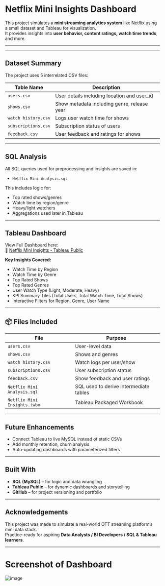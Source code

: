 # Netflix Mini Insights Dashboard

This project simulates a **mini streaming analytics system** like Netflix using a small dataset and Tableau for visualization.  
It provides insights into **user behavior, content ratings, watch time trends**, and more.

------------------------------------------------------------------------------------------------------------------------------------
------------------------------------------------------------------------------------------------------------------------------------

## Dataset Summary

The project uses 5 interrelated CSV files:

| Table Name       | Description                                      |
|------------------|--------------------------------------------------|
| `users.csv`       | User details including location and user_id     |
| `shows.csv`       | Show metadata including genre, release year     |
| `watch history.csv` | Logs user watch time for shows                 |
| `subscriptions.csv` | Subscription status of users                   |
| `feedback.csv`     | User feedback and ratings for shows             |

---

## SQL Analysis

All SQL queries used for preprocessing and insights are saved in:
- `Netflix Mini Analysis.sql`

This includes logic for:
- Top rated shows/genres
- Watch time by region/genre
- Heavy/light watchers
- Aggregations used later in Tableau

---

## Tableau Dashboard

View Full Dashboard here:  
🔗 [Netflix Mini Insights - Tableau Public](https://public.tableau.com/app/profile/rajat.kumar3079/viz/NetflixMiniInsights/NetflixMiniInsightsDashboard?publish=yes)

**Key Insights Covered:**
- Watch Time by Region
- Watch Time by Genre
- Top Rated Shows
- Top Rated Genres
- User Watch Type (Light, Moderate, Heavy)
- KPI Summary Tiles (Total Users, Total Watch Time, Total Shows)
- Interactive Filters for Region, Genre, User Name

---

## 📦 Files Included

| File                             | Purpose                                 |
|----------------------------------|-----------------------------------------|
| `users.csv`                      | User-level data                         |
| `shows.csv`                      | Shows and genres                        |
| `watch history.csv`             | Watch logs per user/show                |
| `subscriptions.csv`              | User subscription status                |
| `feedback.csv`                   | Show feedback and user ratings          |
| `Netflix Mini Analysis.sql`     | SQL used to derive intermediate tables  |
| `Netflix Mini Insights.twbx`    | Tableau Packaged Workbook               |

---

## Future Enhancements

- Connect Tableau to live MySQL instead of static CSVs
- Add monthly retention, churn analysis
- Auto-updating dashboards with parameterized filters

---

## Built With

- **SQL (MySQL)** – for logic and data wrangling
- **Tableau Public** – for dynamic dashboards and storytelling
- **GitHub** – for project versioning and portfolio

---

## Acknowledgements

This project was made to simulate a real-world OTT streaming platform’s mini data stack.  
Practice-ready for aspiring **Data Analysts / BI Developers / SQL & Tableau learners**.

---------------------------------------------------------------------------------------------------------------------------------------------------

# Screenshot of Dashboard
![image](https://github.com/user-attachments/assets/7e049ac0-7586-44c8-adae-56e9d027d3a5)

